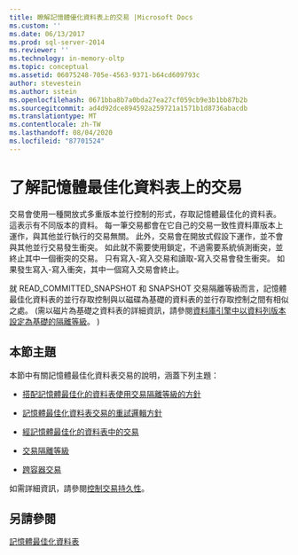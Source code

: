 ```yaml
---
title: 瞭解記憶體優化資料表上的交易 |Microsoft Docs
ms.custom: ''
ms.date: 06/13/2017
ms.prod: sql-server-2014
ms.reviewer: ''
ms.technology: in-memory-oltp
ms.topic: conceptual
ms.assetid: 06075248-705e-4563-9371-b64cd609793c
author: stevestein
ms.author: sstein
ms.openlocfilehash: 0671bba8b7a0bda27ea27cf059cb9e3b1bb87b2b
ms.sourcegitcommit: ad4d92dce894592a259721a1571b1d8736abacdb
ms.translationtype: MT
ms.contentlocale: zh-TW
ms.lasthandoff: 08/04/2020
ms.locfileid: "87701524"
---
```

# <a name="understanding-transactions-on-memory-optimized-tables"></a>了解記憶體最佳化資料表上的交易
  交易會使用一種開放式多重版本並行控制的形式，存取記憶體最佳化的資料表。 這表示有不同版本的資料。 每一筆交易都會在它自己的交易一致性資料庫版本上運作，與其他並行執行的交易無關。 此外，交易會在開放式假設下運作，並不會與其他並行交易發生衝突。 如此就不需要使用鎖定，不過需要系統偵測衝突，並終止其中一個衝突的交易。 只有寫入-寫入交易和讀取-寫入交易會發生衝突。 如果發生寫入-寫入衝突，其中一個寫入交易會終止。  
  
 就 READ_COMMITTED_SNAPSHOT 和 SNAPSHOT 交易隔離等級而言，記憶體最佳化資料表的並行存取控制與以磁碟為基礎的資料表的並行存取控制之間有相似之處。  (需以磁片為基礎之資料表的詳細資訊，請參閱[資料庫引擎中以資料列版本設定為基礎的隔離等級](https://msdn.microsoft.com/library/ms177404\(v=sql.100\).aspx)。 )   
  
## <a name="topics-in-this-section"></a>本節主題  
 本節中有關記憶體最佳化資料表交易的說明，涵蓋下列主題：  
  
-   [搭配記憶體最佳化的資料表使用交易隔離等級的方針](../relational-databases/in-memory-oltp/memory-optimized-tables.md)  
  
-   [記憶體最佳化資料表交易的重試邏輯方針](guidelines-for-retry-logic-for-transactions-on-memory-optimized-tables.md)  
  
-   [經記憶體最佳化的資料表中的交易](transactions-in-memory-optimized-tables.md)  
  
-   [交易隔離等級](transaction-isolation-levels.md)  
  
-   [跨容器交易](cross-container-transactions.md)  
  
 如需詳細資訊，請參閱[控制交易持久性](../relational-databases/logs/control-transaction-durability.md)。  
  
## <a name="see-also"></a>另請參閱  
 [記憶體最佳化資料表](../relational-databases/in-memory-oltp/memory-optimized-tables.md)  
  
  
